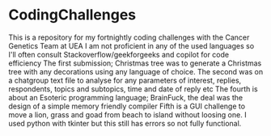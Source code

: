 # CodingChallenges 
This is a repository for my fortnightly coding challenges with the Cancer Genetics Team at UEA
I am not proficient in any of the used languages so I'll often consult Stackoverflow/geekforgeeks and copilot for code efficiency 
The first submission; Christmas tree was to generate a Christmas tree with any decorations using any language of choice. 
The second was on a chatgroup text file to analyse for any parameters of interest, replies, respondents, topics and subtopics, time and date of reply etc
The fourth is about an Esoteric programming language; BrainFuck, the deal was the design of a simple memory friendly compiler 
Fifth is a GUI challenge to move a lion, grass and goad from beach to island without loosing one. I used python with tkinter but this still has errors so not fully functional. 
